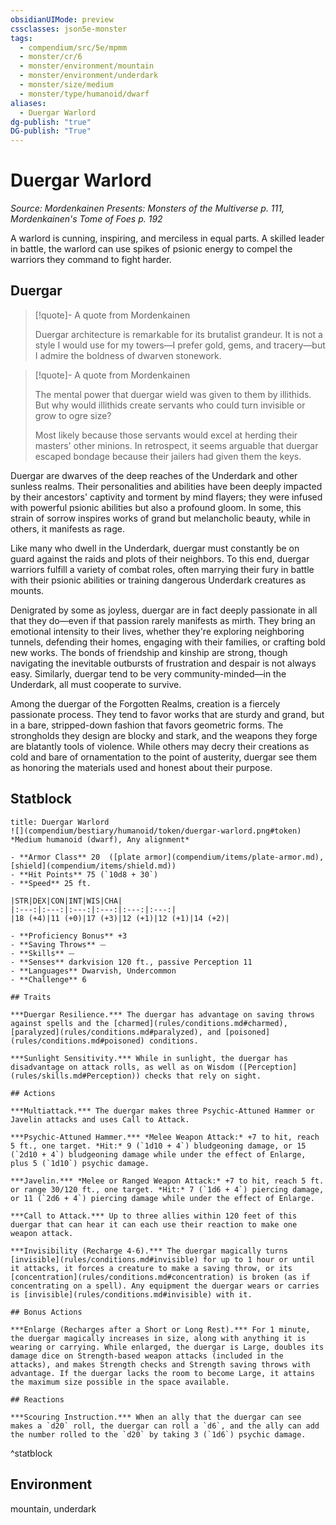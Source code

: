 ```yaml
---
obsidianUIMode: preview
cssclasses: json5e-monster
tags:
  - compendium/src/5e/mpmm
  - monster/cr/6
  - monster/environment/mountain
  - monster/environment/underdark
  - monster/size/medium
  - monster/type/humanoid/dwarf
aliases:
  - Duergar Warlord
dg-publish: "true"
DG-publish: "True"
---
```

# Duergar Warlord
*Source: Mordenkainen Presents: Monsters of the Multiverse p. 111, Mordenkainen's Tome of Foes p. 192*  

A warlord is cunning, inspiring, and merciless in equal parts. A skilled leader in battle, the warlord can use spikes of psionic energy to compel the warriors they command to fight harder.

## Duergar

> [!quote]- A quote from Mordenkainen  
> 
> Duergar architecture is remarkable for its brutalist grandeur. It is not a style I would use for my towers—I prefer gold, gems, and tracery—but I admire the boldness of dwarven stonework.

> [!quote]- A quote from Mordenkainen  
> 
> The mental power that duergar wield was given to them by illithids. But why would illithids create servants who could turn invisible or grow to ogre size?
> 
> Most likely because those servants would excel at herding their masters' other minions. In retrospect, it seems arguable that duergar escaped bondage because their jailers had given them the keys.

Duergar are dwarves of the deep reaches of the Underdark and other sunless realms. Their personalities and abilities have been deeply impacted by their ancestors' captivity and torment by mind flayers; they were infused with powerful psionic abilities but also a profound gloom. In some, this strain of sorrow inspires works of grand but melancholic beauty, while in others, it manifests as rage.

Like many who dwell in the Underdark, duergar must constantly be on guard against the raids and plots of their neighbors. To this end, duergar warriors fulfill a variety of combat roles, often marrying their fury in battle with their psionic abilities or training dangerous Underdark creatures as mounts.

Denigrated by some as joyless, duergar are in fact deeply passionate in all that they do—even if that passion rarely manifests as mirth. They bring an emotional intensity to their lives, whether they're exploring neighboring tunnels, defending their homes, engaging with their families, or crafting bold new works. The bonds of friendship and kinship are strong, though navigating the inevitable outbursts of frustration and despair is not always easy. Similarly, duergar tend to be very community-minded—in the Underdark, all must cooperate to survive.

Among the duergar of the Forgotten Realms, creation is a fiercely passionate process. They tend to favor works that are sturdy and grand, but in a bare, stripped-down fashion that favors geometric forms. The strongholds they design are blocky and stark, and the weapons they forge are blatantly tools of violence. While others may decry their creations as cold and bare of ornamentation to the point of austerity, duergar see them as honoring the materials used and honest about their purpose.

## Statblock

```ad-statblock
title: Duergar Warlord
![](compendium/bestiary/humanoid/token/duergar-warlord.png#token)
*Medium humanoid (dwarf), Any alignment*

- **Armor Class** 20  ([plate armor](compendium/items/plate-armor.md), [shield](compendium/items/shield.md))
- **Hit Points** 75 (`10d8 + 30`)
- **Speed** 25 ft.

|STR|DEX|CON|INT|WIS|CHA|
|:---:|:---:|:---:|:---:|:---:|:---:|
|18 (+4)|11 (+0)|17 (+3)|12 (+1)|12 (+1)|14 (+2)|

- **Proficiency Bonus** +3
- **Saving Throws** ⏤
- **Skills** ⏤
- **Senses** darkvision 120 ft., passive Perception 11
- **Languages** Dwarvish, Undercommon
- **Challenge** 6

## Traits

***Duergar Resilience.*** The duergar has advantage on saving throws against spells and the [charmed](rules/conditions.md#charmed), [paralyzed](rules/conditions.md#paralyzed), and [poisoned](rules/conditions.md#poisoned) conditions.

***Sunlight Sensitivity.*** While in sunlight, the duergar has disadvantage on attack rolls, as well as on Wisdom ([Perception](rules/skills.md#Perception)) checks that rely on sight.

## Actions

***Multiattack.*** The duergar makes three Psychic-Attuned Hammer or Javelin attacks and uses Call to Attack.

***Psychic-Attuned Hammer.*** *Melee Weapon Attack:* +7 to hit, reach 5 ft., one target. *Hit:* 9 (`1d10 + 4`) bludgeoning damage, or 15 (`2d10 + 4`) bludgeoning damage while under the effect of Enlarge, plus 5 (`1d10`) psychic damage.

***Javelin.*** *Melee or Ranged Weapon Attack:* +7 to hit, reach 5 ft. or range 30/120 ft., one target. *Hit:* 7 (`1d6 + 4`) piercing damage, or 11 (`2d6 + 4`) piercing damage while under the effect of Enlarge.

***Call to Attack.*** Up to three allies within 120 feet of this duergar that can hear it can each use their reaction to make one weapon attack.

***Invisibility (Recharge 4-6).*** The duergar magically turns [invisible](rules/conditions.md#invisible) for up to 1 hour or until it attacks, it forces a creature to make a saving throw, or its [concentration](rules/conditions.md#concentration) is broken (as if concentrating on a spell). Any equipment the duergar wears or carries is [invisible](rules/conditions.md#invisible) with it.

## Bonus Actions

***Enlarge (Recharges after a Short or Long Rest).*** For 1 minute, the duergar magically increases in size, along with anything it is wearing or carrying. While enlarged, the duergar is Large, doubles its damage dice on Strength-based weapon attacks (included in the attacks), and makes Strength checks and Strength saving throws with advantage. If the duergar lacks the room to become Large, it attains the maximum size possible in the space available.

## Reactions

***Scouring Instruction.*** When an ally that the duergar can see makes a `d20` roll, the duergar can roll a `d6`, and the ally can add the number rolled to the `d20` by taking 3 (`1d6`) psychic damage.
```
^statblock

## Environment

mountain, underdark